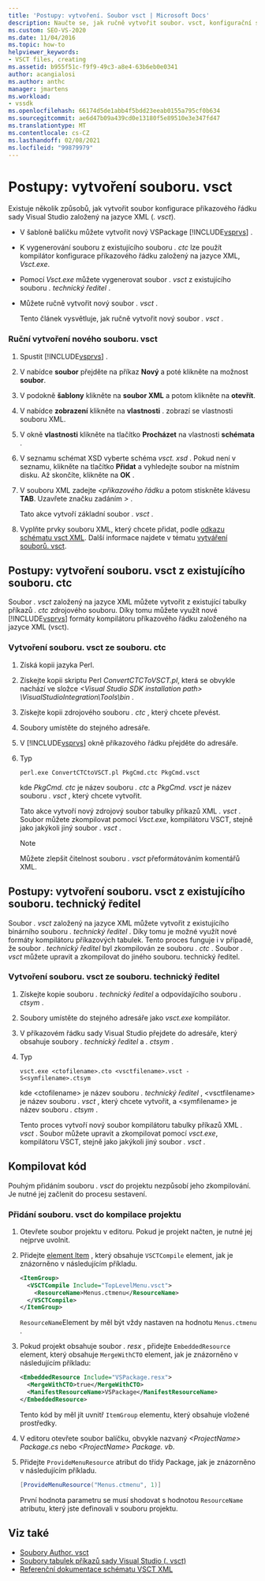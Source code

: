 ```yaml
---
title: 'Postupy: vytvoření. Soubor vsct | Microsoft Docs'
description: Naučte se, jak ručně vytvořit soubor. vsct, konfigurační soubor tabulky příkazů sady Visual Studio založený na jazyce XML.
ms.custom: SEO-VS-2020
ms.date: 11/04/2016
ms.topic: how-to
helpviewer_keywords:
- VSCT files, creating
ms.assetid: b955f51c-f9f9-49c3-a8e4-63b6eb0e0341
author: acangialosi
ms.author: anthc
manager: jmartens
ms.workload:
- vssdk
ms.openlocfilehash: 66174d5de1abb4f5bdd23eeab0155a795cf0b634
ms.sourcegitcommit: ae6d47b09a439cd0e13180f5e89510e3e347fd47
ms.translationtype: MT
ms.contentlocale: cs-CZ
ms.lasthandoff: 02/08/2021
ms.locfileid: "99879979"
---
```

# <a name="how-to-create-a-vsct-file"></a>Postupy: vytvoření souboru. vsct

Existuje několik způsobů, jak vytvořit soubor konfigurace příkazového řádku sady Visual Studio založený na jazyce XML (*. vsct*).

- V šabloně balíčku můžete vytvořit nový VSPackage [!INCLUDE[vsprvs](../../code-quality/includes/vsprvs_md.md)] .

- K vygenerování souboru z existujícího souboru *. ctc* lze použít kompilátor konfigurace příkazového řádku založený na jazyce XML, *Vsct.exe*.

- Pomocí *Vsct.exe* můžete vygenerovat soubor *. vsct* z existujícího souboru *. technický ředitel* .

- Můžete ručně vytvořit nový soubor *. vsct* .

  Tento článek vysvětluje, jak ručně vytvořit nový soubor *. vsct* .

### <a name="to-manually-create-a-new-vsct-file"></a>Ruční vytvoření nového souboru. vsct

1. Spustit [!INCLUDE[vsprvs](../../code-quality/includes/vsprvs_md.md)] .

2. V nabídce **soubor** přejděte na příkaz **Nový** a poté klikněte na možnost **soubor**.

3. V podokně **šablony** klikněte na **soubor XML** a potom klikněte na **otevřít**.

4. V nabídce **zobrazení** klikněte na **vlastnosti** . zobrazí se vlastnosti souboru XML.

5. V okně **vlastnosti** klikněte na tlačítko **Procházet** na vlastnosti **schémata** .

6. V seznamu schémat XSD vyberte schéma *vsct. xsd* . Pokud není v seznamu, klikněte na tlačítko **Přidat** a vyhledejte soubor na místním disku. Až skončíte, klikněte na **OK** .

7. V souboru XML zadejte *<příkazového řádku* a potom stiskněte klávesu **TAB**. Uzavřete značku zadáním *>* .

    Tato akce vytvoří základní soubor *. vsct* .

8. Vyplňte prvky souboru XML, který chcete přidat, podle [odkazu schématu vsct XML](../../extensibility/vsct-xml-schema-reference.md). Další informace najdete v tématu [vytváření souborů. vsct](../../extensibility/internals/authoring-dot-vsct-files.md).

<a name="how-to-create-a-dot-vsct-file-from-an-existing-dot-ctc-file"></a>

## <a name="how-to-create-a-vsct-file-from-an-existing-ctc-file"></a>Postupy: vytvoření souboru. vsct z existujícího souboru. ctc

Soubor *. vsct* založený na jazyce XML můžete vytvořit z existující tabulky příkazů *. ctc* zdrojového souboru. Díky tomu můžete využít nové [!INCLUDE[vsprvs](../../code-quality/includes/vsprvs_md.md)] formáty kompilátoru příkazového řádku založeného na jazyce XML (vsct).

### <a name="to-create-a-vsct-file-from-a-ctc-file"></a>Vytvoření souboru. vsct ze souboru. ctc

1. Získá kopii jazyka Perl.

2. Získejte kopii skriptu Perl *ConvertCTCToVSCT.pl*, která se obvykle nachází ve složce *\<Visual Studio SDK installation path> \VisualStudioIntegration\Tools\bin* .

3. Získejte kopii zdrojového souboru *. ctc* , který chcete převést.

4. Soubory umístěte do stejného adresáře.

5. V [!INCLUDE[vsprvs](../../code-quality/includes/vsprvs_md.md)] okně příkazového řádku přejděte do adresáře.

6. Typ

   ```
   perl.exe ConvertCTCtoVSCT.pl PkgCmd.ctc PkgCmd.vsct
   ```

    kde *PkgCmd. ctc* je název souboru *. ctc* a *PkgCmd. vsct* je název souboru *. vsct* , který chcete vytvořit.

    Tato akce vytvoří nový zdrojový soubor tabulky příkazů XML *. vsct* . Soubor můžete zkompilovat pomocí *Vsct.exe*, kompilátoru VSCT, stejně jako jakýkoli jiný soubor *. vsct* .

   > [!NOTE]
   > Můžete zlepšit čitelnost souboru *. vsct* přeformátováním komentářů XML.

<a name="how-to-create-a-dot-vsct-file-from-an-existing-dot-cto-file"></a>

## <a name="how-to-create-a-vsct-file-from-an-existing-cto-file"></a>Postupy: vytvoření souboru. vsct z existujícího souboru. technický ředitel

Soubor *. vsct* založený na jazyce XML můžete vytvořit z existujícího binárního souboru *. technický ředitel* . Díky tomu je možné využít nové formáty kompilátoru příkazových tabulek. Tento proces funguje i v případě, že soubor *. technický ředitel* byl zkompilován ze souboru *. ctc* . Soubor *. vsct* můžete upravit a zkompilovat do jiného souboru. technický ředitel.

### <a name="to-create-a-vsct-file-from-a-cto-file"></a>Vytvoření souboru. vsct ze souboru. technický ředitel

1. Získejte kopie souboru *. technický ředitel* a odpovídajícího souboru *. ctsym* .

2. Soubory umístěte do stejného adresáře jako *vsct.exe* kompilátor.

3. V příkazovém řádku sady Visual Studio přejdete do adresáře, který obsahuje soubory *. technický ředitel* a *. ctsym* .

4. Typ

    ```
    vsct.exe <ctofilename>.cto <vsctfilename>.vsct -S<symfilename>.ctsym
    ```

     kde \<ctofilename\> je název souboru *. technický ředitel* , \<vsctfilename\> je název souboru *. vsct* , který chcete vytvořit, a \<symfilename\> je název souboru *. ctsym* .

     Tento proces vytvoří nový soubor kompilátoru tabulky příkazů XML *. vsct* . Soubor můžete upravit a zkompilovat pomocí *vsct.exe*, kompilátoru VSCT, stejně jako jakýkoli jiný soubor *. vsct* .

## <a name="compile-the-code"></a>Kompilovat kód
 Pouhým přidáním souboru *. vsct* do projektu nezpůsobí jeho zkompilování. Je nutné jej začlenit do procesu sestavení.

### <a name="to-add-a-vsct-file-to-project-compilation"></a>Přidání souboru. vsct do kompilace projektu

1. Otevřete soubor projektu v editoru. Pokud je projekt načten, je nutné jej nejprve uvolnit.

2. Přidejte [element Item](../../msbuild/itemgroup-element-msbuild.md) , který obsahuje `VSCTCompile` element, jak je znázorněno v následujícím příkladu.

    ```xml
    <ItemGroup>
      <VSCTCompile Include="TopLevelMenu.vsct">
        <ResourceName>Menus.ctmenu</ResourceName>
      </VSCTCompile>
    </ItemGroup>

    ```

     `ResourceName`Element by měl být vždy nastaven na hodnotu `Menus.ctmenu` .

3. Pokud projekt obsahuje soubor *. resx* , přidejte `EmbeddedResource` element, který obsahuje `MergeWithCTO` element, jak je znázorněno v následujícím příkladu:

    ```xml
    <EmbeddedResource Include="VSPackage.resx">
      <MergeWithCTO>true</MergeWithCTO>
      <ManifestResourceName>VSPackage</ManifestResourceName>
    </EmbeddedResource>

    ```

     Tento kód by měl jít uvnitř `ItemGroup` elementu, který obsahuje vložené prostředky.

4. V editoru otevřete soubor balíčku, obvykle nazvaný *\<ProjectName\> Package.cs* nebo *\<ProjectName\> Package. vb*.

5. Přidejte `ProvideMenuResource` atribut do třídy Package, jak je znázorněno v následujícím příkladu.

    ```csharp
    [ProvideMenuResource("Menus.ctmenu", 1)]
    ```

     První hodnota parametru se musí shodovat s hodnotou `ResourceName` atributu, který jste definovali v souboru projektu.

## <a name="see-also"></a>Viz také
- [Soubory Author. vsct](../../extensibility/internals/authoring-dot-vsct-files.md)
- [Soubory tabulek příkazů sady Visual Studio (. vsct)](../../extensibility/internals/visual-studio-command-table-dot-vsct-files.md)
- [Referenční dokumentace schématu VSCT XML](../../extensibility/vsct-xml-schema-reference.md)
